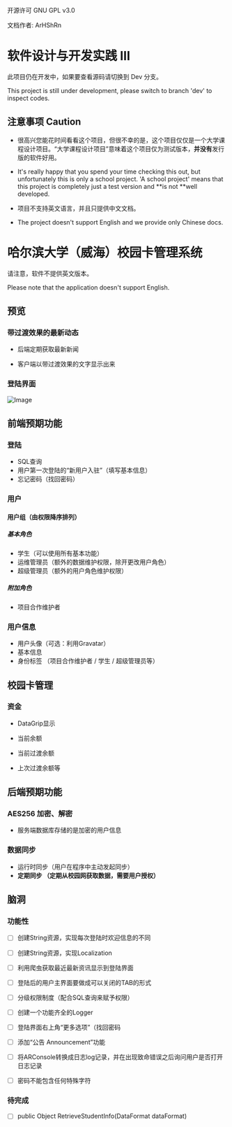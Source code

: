 开源许可 GNU GPL v3.0

文档作者: ArHShRn

# 软件设计与开发实践 III

此项目仍在开发中，如果要查看源码请切换到 Dev 分支。

This project is still under development, please switch to branch 'dev' to inspect codes.

## 注意事项 Caution
- 很高兴您能花时间看看这个项目，但很不幸的是，这个项目仅仅是一个大学课程设计项目。“大学课程设计项目”意味着这个项目仅为测试版本，**并没有**发行版的软件好用。

- It's really happy that you spend your time checking this out, but unfortunately this is only a school project. 'A school project' means that this project is completely just a test version and **is not **well developed.
- 项目不支持英文语言，并且只提供中文文档。
- The project doesn't support English and we provide only Chinese docs.



# 哈尔滨大学（威海）校园卡管理系统
请注意，软件不提供英文版本。

Please note that the application doesn't support English.

## 预览

### 带过渡效果的最新动态
- 后端定期获取最新新闻

- 客户端以带过渡效果的文字显示出来

  

### 登陆界面
![Image](https://fileshk.arhshrn.cn/github/devprac3/loginwindow.jpg)



## 前端预期功能

### 登陆
- SQL查询
- 用户第一次登陆的“新用户入驻”（填写基本信息）
- 忘记密码（找回密码）

### 用户
#### 用户组（由权限降序排列）
##### 基本角色

- 学生（可以使用所有基本功能）
- 运维管理员（额外的数据维护权限，除开更改用户角色）
- 超级管理员（额外的用户角色维护权限）
##### 附加角色

- 项目合作维护者
### 用户信息

- 用户头像（可选：利用Gravatar）
- 基本信息
- 身份标签 （项目合作维护者 / 学生 / 超级管理员等）

## 校园卡管理

### 资金

- DataGrip显示

- 当前余额
- 当前过渡余额
- 上次过渡余额等

## 后端预期功能

### AES256 加密、解密
- 服务端数据库存储的是加密的用户信息
### 数据同步
- 运行时同步（用户在程序中主动发起同步）
- **定期同步 （定期从校园网获取数据，需要用户授权）**



## 脑洞

### 功能性
- [ ] 创建String资源，实现每次登陆时欢迎信息的不同
- [ ] 创建String资源，实现Localization

- [ ] 利用爬虫获取最近最新资讯显示到登陆界面

- [ ] 登陆后的用户主界面要做成可以关闭的TAB的形式

- [ ] 分级权限制度（配合SQL查询来赋予权限）

- [ ] 创建一个功能齐全的Logger

- [ ] 登陆界面右上角“更多选项”（找回密码

- [ ] 添加“公告 Announcement”功能

- [ ] 将ARConsole转换成日志log记录，并在出现致命错误之后询问用户是否打开日志记录

- [ ] 密码不能包含任何特殊字符

### 待完成
- [ ] public Object RetrieveStudentInfo(DataFormat dataFormat)